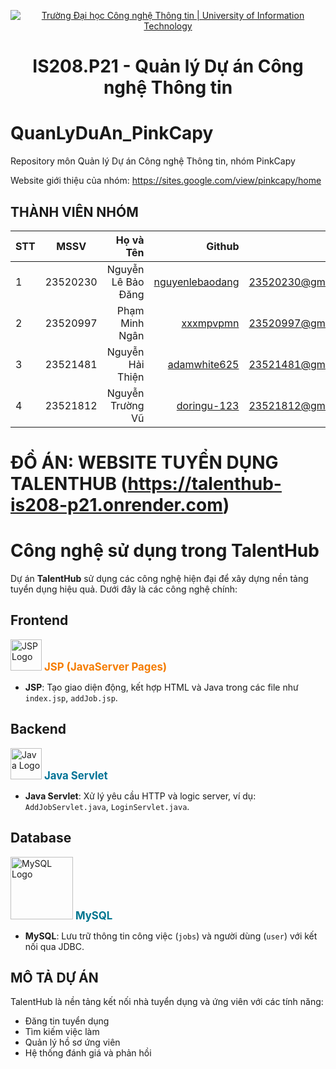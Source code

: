 <p align="center">
  <a href="https://www.uit.edu.vn/" title="Trường Đại học Công nghệ Thông tin" style="border: 5;">
    <img src="https://i.imgur.com/WmMnSRt.png" alt="Trường Đại học Công nghệ Thông tin | University of Information Technology">
  </a>
</p>

<!-- Title -->
<h1 align="center"><b>IS208.P21 - Quản lý Dự án Công nghệ Thông tin</b></h1>

# QuanLyDuAn_PinkCapy
Repository môn Quản lý Dự án Công nghệ Thông tin, nhóm PinkCapy

Website giới thiệu của nhóm: https://sites.google.com/view/pinkcapy/home

## THÀNH VIÊN NHÓM
<a name="thanhvien"></a>

| STT    | MSSV          | Họ và Tên              | Github                                               | Email                   |
| ------ |:-------------:| ----------------------:|-----------------------------------------------------:|-------------------------:
| 1      | 23520230      | Nguyễn Lê Bảo Đăng     | [nguyenlebaodang](https://github.com/nguyenlebaodang)               |23520230@gm.uit.edu.vn   |
| 2      | 23520997      | Phạm Minh Ngân         | [xxxmpvpmn](https://github.com/xxxmvppmn)   |23520997@gm.uit.edu.vn   |
| 3      | 23521481      | Nguyễn Hải Thiện       | [adamwhite625](https://github.com/adamwhite625)       |23521481@gm.uit.edu.vn   |
| 4      | 23521812      | Nguyễn Trường Vũ       | [doringu-123](https://github.com/doringu-123)         |23521812@gm.uit.edu.vn   |


# ĐỒ ÁN: WEBSITE TUYỂN DỤNG TALENTHUB (https://talenthub-is208-p21.onrender.com)

# Công nghệ sử dụng trong TalentHub



Dự án **TalentHub** sử dụng các công nghệ hiện đại để xây dựng nền tảng tuyển dụng hiệu quả. Dưới đây là các công nghệ chính:

## Frontend
<p align="left">
  <img src="https://cdn.jsdelivr.net/gh/devicons/devicon/icons/java/java-original.svg" alt="JSP Logo" width="50" />
  <span style="color: #f57c00; font-weight: bold; font-size: 1.2em;">JSP (JavaServer Pages)</span>
</p>

- **JSP**: Tạo giao diện động, kết hợp HTML và Java trong các file như `index.jsp`, `addJob.jsp`.

## Backend
<p align="left">
  <img src="https://upload.wikimedia.org/wikipedia/en/3/30/Java_programming_language_logo.svg" alt="Java Logo" width="50" />
  <span style="color: #007396; font-weight: bold; font-size: 1.2em;">Java Servlet</span>
</p>

- **Java Servlet**: Xử lý yêu cầu HTTP và logic server, ví dụ: `AddJobServlet.java`, `LoginServlet.java`.

## Database
<p align="left">
  <img src="https://www.mysql.com/common/logos/mysql-logo.svg" alt="MySQL Logo" width="100" />
  <span style="color: #00758F; font-weight: bold; font-size: 1.2em;">MySQL</span>
</p>

- **MySQL**: Lưu trữ thông tin công việc (`jobs`) và người dùng (`user`) với kết nối qua JDBC.

## MÔ TẢ DỰ ÁN
TalentHub là nền tảng kết nối nhà tuyển dụng và ứng viên với các tính năng:
- Đăng tin tuyển dụng
- Tìm kiếm việc làm
- Quản lý hồ sơ ứng viên
- Hệ thống đánh giá và phản hồi
